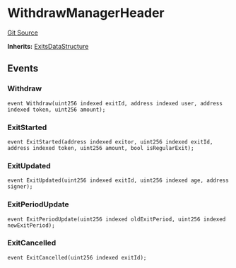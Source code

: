 # WithdrawManagerHeader
[Git Source](https://github.com/maticnetwork/contracts/blob/155f729fd8db0676297384375468d4d45b8aa44e/contracts/root/withdrawManager/WithdrawManagerStorage.sol)

**Inherits:**
[ExitsDataStructure](/contracts/root/withdrawManager/WithdrawManagerStorage.sol/contract.ExitsDataStructure.md)


## Events
### Withdraw

```solidity
event Withdraw(uint256 indexed exitId, address indexed user, address indexed token, uint256 amount);
```

### ExitStarted

```solidity
event ExitStarted(address indexed exitor, uint256 indexed exitId, address indexed token, uint256 amount, bool isRegularExit);
```

### ExitUpdated

```solidity
event ExitUpdated(uint256 indexed exitId, uint256 indexed age, address signer);
```

### ExitPeriodUpdate

```solidity
event ExitPeriodUpdate(uint256 indexed oldExitPeriod, uint256 indexed newExitPeriod);
```

### ExitCancelled

```solidity
event ExitCancelled(uint256 indexed exitId);
```

